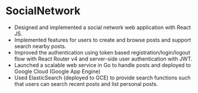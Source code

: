 # SocialNetwork
* Designed and implemented a social network web application with React JS. 
* Implemented features for users to create and browse posts and support search nearby posts.
* Improved the authentication using token based registration/login/logout flow with React Router v4 and server-side user authentication with JWT. 
* Launched a scalable web service in Go to handle posts and deployed to Google Cloud (Google App Engine) 
* Used ElasticSearch (deployed to GCE) to provide search functions such that users can search recent posts and list personal posts.
